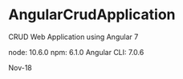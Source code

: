 # AngularCrudApplication

CRUD Web Application using Angular 7

node: 10.6.0
npm: 6.1.0
Angular CLI: 7.0.6

Nov-18